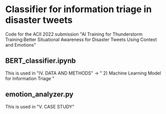# Classifier for information triage in disaster tweets 

Code for the ACII 2022 submission "AI Training for Thunderstorm Training:Better Situational Awareness for Disaster Tweets Using Context and Emotions"

## BERT_classifier.ipynb
This is used in "Ⅳ. DATA AND METHODS" → " 2) Machine Learning Model for Information Triage "

## emotion_analyzer.py
This is used in "Ⅴ. CASE STUDY"
